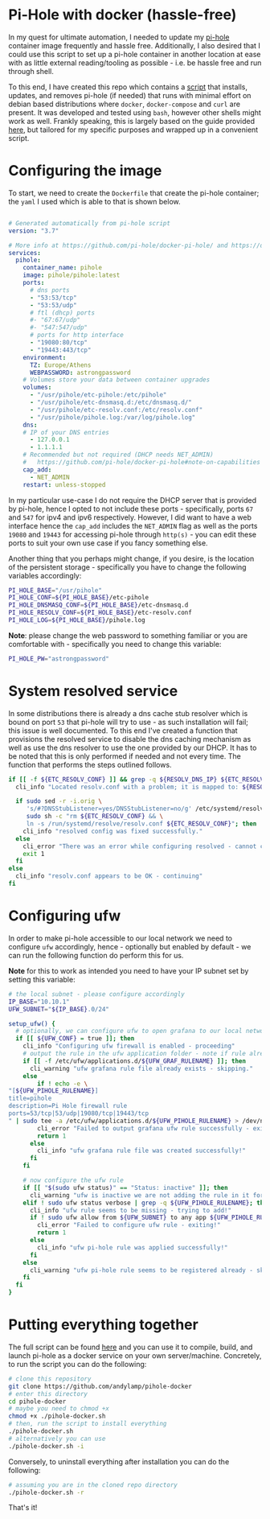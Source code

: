 # Pi-Hole with docker (hassle-free)

In my quest for ultimate automation, I needed to update my [pi-hole][1] container image frequently and hassle free.
Additionally, I also desired that I could use this script to set up a pi-hole container in another location at ease 
with as little external reading/tooling as possible - i.e. be hassle free and run through shell.

To this end, I have created this repo which contains a [script][2] that installs, updates, and removes pi-hole (if needed) that 
runs with minimal effort on debian based distributions where `docker`, `docker-compose` and `curl` are present. 
It was developed and tested using `bash`, however other shells might work as well.
Frankly speaking, this is largely based on the guide provided [here][1], but tailored for my specific purposes 
and wrapped up in a convenient script.

# Configuring the image

To start, we need to create the `Dockerfile` that create the pi-hole container; the `yaml` I used which is able to that
is shown below.

```yaml 

# Generated automatically from pi-hole script
version: "3.7"

# More info at https://github.com/pi-hole/docker-pi-hole/ and https://docs.pi-hole.net/
services:
  pihole:
    container_name: pihole
    image: pihole/pihole:latest
    ports:
      # dns ports
      - "53:53/tcp"
      - "53:53/udp"
      # ftl (dhcp) ports
      #- "67:67/udp"
      #- "547:547/udp"
      # ports for http interface
      - "19080:80/tcp"
      - "19443:443/tcp"
    environment:
      TZ: Europe/Athens
      WEBPASSWORD: astrongpassword
    # Volumes store your data between container upgrades
    volumes:
      - "/usr/pihole/etc-pihole:/etc/pihole"
      - "/usr/pihole/etc-dnsmasq.d:/etc/dnsmasq.d/"
      - "/usr/pihole/etc-resolv.conf:/etc/resolv.conf"
      - "/usr/pihole/pihole.log:/var/log/pihole.log"
    dns:
    # IP of your DNS entries
      - 127.0.0.1
      - 1.1.1.1
    # Recommended but not required (DHCP needs NET_ADMIN)
    #   https://github.com/pi-hole/docker-pi-hole#note-on-capabilities
    cap_add:
      - NET_ADMIN
    restart: unless-stopped
```

In my particular use-case I do not require the DHCP server that is provided by pi-hole, hence I opted to not include 
these ports - specifically, ports `67` and `547` for ipv4 and ipv6 respectively. However, I did want to have a 
web interface hence the `cap_add` includes the `NET_ADMIN` flag as well as the ports `19080` and `19443` for accessing
pi-hole through `http(s)` - you can edit these ports to suit your own use case if you fancy something else.

Another thing that you perhaps might change, if you desire, is the location of the persistent storage - specifically
you have to change the following variables accordingly:

```bash
PI_HOLE_BASE="/usr/pihole"
PI_HOLE_CONF=${PI_HOLE_BASE}/etc-pihole
PI_HOLE_DNSMASQ_CONF=${PI_HOLE_BASE}/etc-dnsmasq.d
PI_HOLE_RESOLV_CONF=${PI_HOLE_BASE}/etc-resolv.conf
PI_HOLE_LOG=${PI_HOLE_BASE}/pihole.log
```

**Note**: please change the web password to something familiar or you are comfortable with - specifically you need to
change this variable:

```bash
PI_HOLE_PW="astrongpassword"
```

# System resolved service

In some distributions there is already a dns cache stub resolver which is bound on port `53` that pi-hole will try to 
use - as such installation will fail; this issue is well documented. To this end I've created a function that provisions
 the resolved service to disable the dns caching mechanism as well as use the dns resolver to use the one provided by 
 our DHCP. It has to be noted that this is only performed if needed and not every time. The function that performs the 
 steps outlined follows.
 
```bash
if [[ -f ${ETC_RESOLV_CONF} ]] && grep -q ${RESOLV_DNS_IP} ${ETC_RESOLV_CONF}; then
  cli_info "Located resolv.conf with a problem; it is mapped to: ${RESOLV_DNS_IP}"

  if sudo sed -r -i.orig \
     's/#?DNSStubListener=yes/DNSStubListener=no/g' /etc/systemd/resolved.conf && \
     sudo sh -c "rm ${ETC_RESOLV_CONF} && \
     ln -s /run/systemd/resolve/resolv.conf ${ETC_RESOLV_CONF}"; then
    cli_info "resolved config was fixed successfully."
  else
    cli_error "There was an error while configuring resolved - cannot continue"
    exit 1
  fi
else
  cli_info "resolv.conf appears to be OK - continuing"
fi
``` 

# Configuring ufw

In order to make pi-hole accessible to our local network we need to configure `ufw` accordingly, hence - optionally 
but enabled by default - we can run the following function do perform this for us.

**Note** for this to work as intended you need to have your IP subnet set by setting this variable:

```bash
# the local subnet - please configure accordingly
IP_BASE="10.10.1"
UFW_SUBNET="${IP_BASE}.0/24"
```

```bash
setup_ufw() {
  # optionally, we can configure ufw to open grafana to our local network.
  if [[ ${UFW_CONF} = true ]]; then
    cli_info "Configuring ufw firewall is enabled - proceeding"
    # output the rule in the ufw application folder - note if rule already exists, skips creation.
    if [[ -f /etc/ufw/applications.d/${UFW_GRAF_RULENAME} ]]; then
      cli_warning "ufw grafana rule file already exists - skipping."
    else
        if ! echo -e \
"[${UFW_PIHOLE_RULENAME}]
title=pihole
description=Pi Hole firewall rule
ports=53/tcp|53/udp|19080/tcp|19443/tcp
" | sudo tee -a /etc/ufw/applications.d/${UFW_PIHOLE_RULENAME} > /dev/null; then
        cli_error "Failed to output grafana ufw rule successfully - exiting."
        return 1
      else
        cli_info "ufw grafana rule file was created successfully!"
      fi
    fi

    # now configure the ufw rule
    if [[ "$(sudo ufw status)" == "Status: inactive" ]]; then
      cli_warning "ufw is inactive we are not adding the rule in it for now."
    elif ! sudo ufw status verbose | grep -q ${UFW_PIHOLE_RULENAME}; then
      cli_info "ufw rule seems to be missing - trying to add!"
      if ! sudo ufw allow from ${UFW_SUBNET} to any app ${UFW_PIHOLE_RULENAME}; then
        cli_error "Failed to configure ufw rule - exiting!"
        return 1
      else
        cli_info "ufw pi-hole rule was applied successfully!"
      fi
    else
      cli_warning "ufw pi-hole rule seems to be registered already - skipping!"
    fi
  fi
}
```

# Putting everything together

The full script can be found [here][2] and you can use it to compile, build, and launch pi-hole as a docker service 
on your own server/machine. Concretely, to run the script you can do the following:

```bash
# clone this repository
git clone https://github.com/andylamp/pihole-docker
# enter this directory
cd pihole-docker
# maybe you need to chmod +x
chmod +x ./pihole-docker.sh
# then, run the script to install everything
./pihole-docker.sh
# alternatively you can use
./pihole-docker.sh -i
```

Conversely, to uninstall everything after installation you can do the following:

```bash
# assuming you are in the cloned repo directory
./pihole-docker.sh -r
```

That's it!

[1]: https://hub.docker.com/r/pihole/pihole/
[2]: ./pihole-docker.sh
